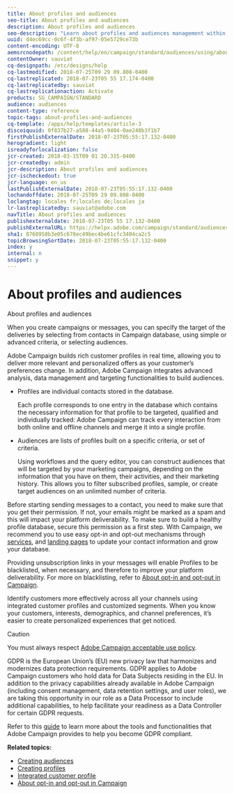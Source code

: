 ```yaml
---
title: About profiles and audiences
seo-title: About profiles and audiences
description: About profiles and audiences
seo-description: "Learn about profiles and audiences management within Adobe Campaign: define targeted populations, select audiences, filter recipients, collect data and update profiles."
uuid: d4ec69cc-0c6f-4f3b-af97-05e5729ce73b
content-encoding: UTF-8
aemsrcnodepath: /content/help/en/campaign/standard/audiences/using/about-profiles-and-audiences
contentOwner: sauviat
cq-designpath: /etc/designs/help
cq-lastmodified: 2018-07-25T09 29 09.808-0400
cq-lastreplicated: 2018-07-23T05 55 17.174-0400
cq-lastreplicatedby: sauviat
cq-lastreplicationaction: Activate
products: SG_CAMPAIGN/STANDARD
audience: audiences
content-type: reference
topic-tags: about-profiles-and-audiences
cq-template: /apps/help/templates/article-3
discoiquuid: 0f837b27-a588-44a5-9404-0ae248b3f1b7
firstPublishExternalDate: 2018-07-23T05:55:17.132-0400
herogradient: light
isreadyforlocalization: false
jcr-created: 2018-03-15T09 01 20.315-0400
jcr-createdby: admin
jcr-description: About profiles and audiences
jcr-ischeckedout: true
jcr-language: en_us
lastPublishExternalDate: 2018-07-23T05:55:17.132-0400
lochandoffdate: 2018-07-25T09 29 09.808-0400
loclangtag: locales fr;locales de;locales ja
lr-lastreplicatedby: sauviat@adobe.com
navTitle: About profiles and audiences
publishexternaldate: 2018-07-23T05 55 17.132-0400
publishExternalURL: https://helpx.adobe.com/campaign/standard/audiences/using/about-profiles-and-audiences.html
sha1: 8760958b3e05c678ec49bec4be61cfc3404ca2c5
topicBrowsingSortDate: 2018-07-23T05:55:17.132-0400
index: y
internal: n
snippet: y
---
```


# About profiles and audiences

About profiles and audiences

When you create campaigns or messages, you can specify the target of the deliveries by selecting from contacts in Campaign database, using simple or advanced criteria, or selecting audiences.

Adobe Campaign builds rich customer profiles in real time, allowing you to deliver more relevant and personalized offers as your customer’s preferences change. In addition, Adobe Campaign integrates advanced analysis, data management and targeting functionalities to build audiences.

* Profiles are individual contacts stored in the database.

  Each profile corresponds to one entry in the database which contains the necessary information for that profile to be targeted, qualified and individually tracked: Adobe Campaign can track every interaction from both online and offline channels and merge it into a single profile.

* Audiences are lists of profiles built on a specific criteria, or set of criteria.

  Using workflows and the query editor, you can construct audiences that will be targeted by your marketing campaigns, depending on the information that you have on them, their activities, and their marketing history. This allows you to filter subscribed profiles, sample, or create target audiences on an unlimited number of criteria.

Before starting sending messages to a contact, you need to make sure that you get their permission. If not, your emails might be marked as a spam and this will impact your platform deliverability. To make sure to build a healthy profile database, secure this permission as a first step. With Campaign, we recommend you to use easy opt-in and opt-out mechanisms through [services](../../audiences/using/creating-a-service.md), and [landing pages](../../channels/using/about-landing-pages.md) to update your contact information and grow your database.

Providing unsubscription links in your messages will enable Profiles to be blacklisted, when necessary, and therefore to improve your platform deliverability. For more on blacklisting, refer to [About opt-in and opt-out in Campaign](../../audiences/using/about-opt-in-and-opt-out-in-campaign.md).

Identify customers more effectively across all your channels using integrated customer profiles and customized segments. When you know your customers, interests, demographics, and channel preferences, it’s easier to create personalized experiences that get noticed.

>[!CAUTION]
>
>You must always respect [Adobe Campaign acceptable use policy](http://www.adobe.com/legal/terms/aup.html).

GDPR is the European Union’s (EU) new privacy law that harmonizes and modernizes data protection requirements. GDPR applies to Adobe Campaign customers who hold data for Data Subjects residing in the EU. In addition to the privacy capabilities already available in Adobe Campaign (including consent management, data retention settings, and user roles), we are taking this opportunity in our role as a Data Processor to include additional capabilities, to help facilitate your readiness as a Data Controller for certain GDPR requests.

Refer to this [guide](https://docs.campaign.adobe.com/doc/standard/getting_started/en/ACS_GDPR.html) to learn more about the tools and functionalities that Adobe Campaign provides to help you become GDPR compliant.

**Related topics:**

* [Creating audiences](../../audiences/using/creating-audiences.md)
* [Creating profiles](../../audiences/using/creating-profiles.md)
* [Integrated customer profile](../../audiences/using/integrated-customer-profile.md)
* [About opt-in and opt-out in Campaign](../../audiences/using/about-opt-in-and-opt-out-in-campaign.md)

